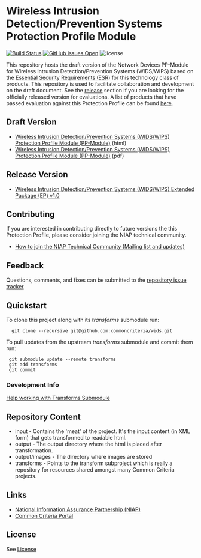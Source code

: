 Wireless Intrusion Detection/Prevention Systems Protection Profile Module
===============
[![Build Status](https://travis-ci.com/commoncriteria/wids.svg?branch=master)](https://travis-ci.com/commoncriteria/wids)
[![GitHub issues Open](https://img.shields.io/github/issues/commoncriteria/wids.svg?maxAge=2592000)](https://github.com/commoncriteria/wids/issues) 
![license](https://img.shields.io/badge/license-Unlicensed-blue.svg)


This repository hosts the draft version of the Network Devices PP-Module for Wireless Intrusion Detection/Prevention Systems (WIDS/WIPS) based on the 
[Essential Security Requirements (ESR)](https://commoncriteria.github.io/pp/wids/wids-esr.html) for this technology class of 
products. This repository is used to facilitate collaboration and development on the draft document. 
See the [release](#Release-Version) section if you are looking for the officially released version for evaluations. 
A list of products that have passed evaluation against this Protection Profile can be found [here](https://www.niap-ccevs.org/Profile/Info.cfm?id=395).

## Draft Version

* [Wireless Intrusion Detection/Prevention Systems (WIDS/WIPS) Protection Profile Module (PP-Module)](https://commoncriteria.github.io/pp/wids/wids-release.html) (html)
* [Wireless Intrusion Detection/Prevention Systems (WIDS/WIPS) Protection Profile Module (PP-Module)](https://commoncriteria.github.io/pp/wids/wids-release-paged.pdf) (pdf)

## Release Version
* [Wireless Intrusion Detection/Prevention Systems (WIDS/WIPS) Extended Package (EP) v1.0](https://www.niap-ccevs.org/Profile/Info.cfm?id=395)

## Contributing

If you are interested in contributing directly to future versions the this Protection Profile, please consider joining the NIAP technical community.

* [How to join the NIAP Technical Community (Mailing list and updates)](https://www.niap-ccevs.org/NIAP_Evolution/tech_communities.cfm)

## Feedback

Questions, comments, and fixes can be submitted to the [repository issue tracker](https://github.com/commoncriteria/wids/issues)

## Quickstart
To clone this project along with its _transforms_ submodule run:

````
  git clone --recursive git@github.com:commoncriteria/wids.git
````
To pull updates from the upstream _transforms_ submodule and commit them run:
````
 git submodule update --remote transforms
 git add transforms
 git commit
````

### Development Info
[Help working with Transforms Submodule](https://github.com/commoncriteria/transforms/wiki/Working-with-Transforms-as-a-Submodule)

## Repository Content
* input - Contains the 'meat' of the project. It's the input content (in XML form) that gets transformed to readable html.
* output - The output directory where the html is placed after transformation.
* output/images - The directory where images are stored
* transforms - Points to the transform subproject which is really a repository for resources shared amongst many Common Criteria projects.

## Links 
* [National Information Assurance Partnership (NIAP)](https://www.niap-ccevs.org/)
* [Common Criteria Portal](https://www.commoncriteriaportal.org/)

## License

See [License](./LICENSE)
